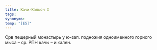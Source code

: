 ```yaml
---
title: Качи-Кальон I
tags:
synonyms:
temp: "[Е5]"
---
```


Срв пещерный монастырь у ю-зап. подножия одноименного горного мыса – ср. РПН
качы – и кален.
